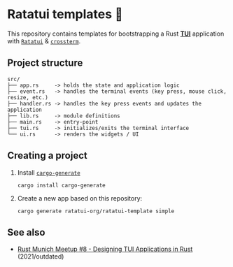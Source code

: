 # Ratatui templates 🧀

This repository contains templates for bootstrapping a Rust
[**TUI**](https://en.wikipedia.org/wiki/Text-based_user_interface) application with
[`Ratatui`](https://github.com/ratatui-org/ratatui) &
[`crossterm`](https://github.com/crossterm-rs/crossterm).

## Project structure

```text
src/
├── app.rs     -> holds the state and application logic
├── event.rs   -> handles the terminal events (key press, mouse click, resize, etc.)
├── handler.rs -> handles the key press events and updates the application
├── lib.rs     -> module definitions
├── main.rs    -> entry-point
├── tui.rs     -> initializes/exits the terminal interface
└── ui.rs      -> renders the widgets / UI
```

## Creating a project

1. Install [`cargo-generate`](https://github.com/cargo-generate/cargo-generate#installation)

   ```shell
   cargo install cargo-generate
   ```

2. Create a new app based on this repository:

   ```shell
   cargo generate ratatui-org/ratatui-template simple
   ```

## See also

- [Rust Munich Meetup #8 - Designing TUI Applications in Rust](https://www.youtube.com/watch?v=ogdJnOLo238)
  (2021/outdated)
